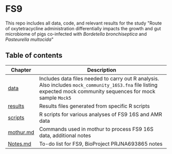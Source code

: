 # **FS9**

This repo includes all data, code, and relevant results for the study "Route of oxytetracycline administration differentially impacts the growth and gut microbiome of pigs co-infected with *Bordetella bronchiseptica* and *Pasteurella multocida*"

## **Table of contents**
| Chapter | Description |
| -- | -- |
| [data](https://github.com/k39ajdM2/FS9/tree/master/data) | Includes data files needed to carry out R analysis. Also includes `mock_community_16S3.fna` file listing expected mock community sequences for mock sample `Mock5` |
| [results](https://github.com/k39ajdM2/FS9/tree/master/results) |  Results files generated from specific R scripts |
| [scripts](https://github.com/k39ajdM2/FS9/tree/master/scripts) | R scripts for various analyses of FS9 16S and AMR data |
| [mothur.md](https://github.com/k39ajdM2/FS9/blob/master/mothur.md) | Commands used in mothur to process FS9 16S data, additional notes |
| [Notes.md](https://github.com/k39ajdM2/FS9/blob/master/Notes.md) | To-do list for FS9, BioProject PRJNA693865 notes |
